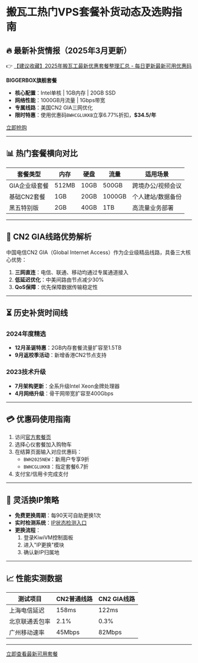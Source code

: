 # 搬瓦工热门VPS套餐补货动态及选购指南

## 🔥 最新补货情报（2025年3月更新）
👉 [【建议收藏】2025年搬瓦工最新优惠套餐整理汇总 - 每日更新最新可用优惠码](https://bit.ly/banwagon)

**BIGGERBOX旗舰套餐**  
- **核心配置**：Intel单核 | 1GB内存 | 20GB SSD
- **网络性能**：1000GB月流量 | 1Gbps带宽
- **专属线路**：美国CN2 GIA三网优化
- **限时特惠**：使用优惠码`BWHCGLUKKB`立享6.77%折扣，**$34.5/年**

[立即抢购](https://bit.ly/banwagon)

---

## 📊 热门套餐横向对比
| 套餐类型        | 内存   | 硬盘  | 流量    | 适用场景          |
|-----------------|--------|-------|---------|-------------------|
| GIA企业级套餐   | 512MB  | 10GB  | 500GB   | 跨境办公/视频会议 |
| 基础CN2套餐     | 1GB    | 20GB  | 1000GB  | 个人建站/数据备份 |
| 黑五特别版      | 2GB    | 40GB  | 1TB     | 高流量业务部署    |

---

## 🚀 CN2 GIA线路优势解析
中国电信CN2 GIA（Global Internet Access）作为企业级精品线路，具备三大核心优势：
1. **三网直连**：电信、联通、移动均通过专属通道接入
2. **低延迟优化**：中美间路由节点减少30%
3. **QoS保障**：优先保障数据传输稳定性

---

## ⏳ 历史补货时间线
### 2024年度精选
- **12月圣诞特惠**：2GB内存套餐流量扩容至1.5TB
- **9月返校季活动**：新增香港CN2节点支持

### 2023技术升级
- **7月架构更新**：全系升级Intel Xeon金牌处理器
- **4月网络升级**：骨干网带宽扩容至400Gbps

---

## 💳 优惠码使用指南
1. 访问[官方套餐页](https://bit.ly/banwagon)
2. 选择心仪套餐加入购物车
3. 在结算页面输入对应优惠码：
   - `BWH2025NEW`：新用户专享9折
   - `BWHCGLUKKB`：指定套餐6.7折
4. 支付宝/信用卡完成支付

---

## 🔄 灵活换IP策略
- **免费更换周期**：每90天可自助更换1次
- **实时检测系统**：[IP状态检测入口](https://bit.ly/banwagon)
- **更换流程**：
  1. 登录KiwiVM控制面板
  2. 进入"IP更换"模块
  3. 确认新IP归属地

---

## 📈 性能实测数据
| 测试项目       | CN2普通线路 | CN2 GIA线路 |
|----------------|-------------|-------------|
| 上海电信延迟   | 158ms       | 122ms       |
| 北京联通丢包率 | 2.1%        | 0.3%        |
| 广州移动速率   | 45Mbps      | 82Mbps      |

---

[立即查看最新可用套餐](https://bit.ly/banwagon)